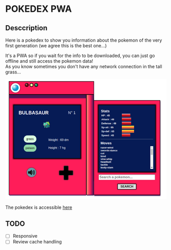 # POKEDEX PWA

## Desccription

Here is a pokedex to show you information about the pokemon of the very first generation (we agree this is the best one...)  

It's a PWA so if you wait for the info to be downloaded, you can just go offline and still access the pokemon data!  
As you know sometimes you don't have any network connection in the tall grass...

![poekedex_preview](pokedex_screenshot.png)

The pokedex is accessible [here](https://gueguet-pokedex-pwa.netlify.app/)

## TODO

- [ ] Responsive
- [ ] Review cache handling
